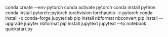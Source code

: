 conda create --env pytorch
conda activate pytorch
conda install python
conda install pytorch::pytorch torchvision torchaudio -c pytorch
conda install -c conda-forge jupyterlab
pip install nbformat nbconvert
pip install --upgrade jupyter nbformat
pip install jupytext
jupytext --to notebook quickstart.py